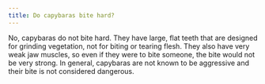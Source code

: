 ```yaml
---
title: Do capybaras bite hard?
---
```


No, capybaras do not bite hard. They have large, flat teeth that are designed for grinding vegetation, not for biting or tearing flesh. They also have very weak jaw muscles, so even if they were to bite someone, the bite would not be very strong. In general, capybaras are not known to be aggressive and their bite is not considered dangerous.